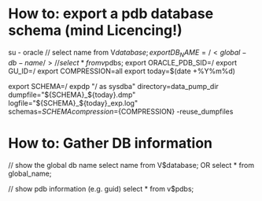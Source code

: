 # How to: export a pdb database schema (mind Licencing!)
su - oracle
// select name from V$database;
export DB_NAME=/<global-db-name/>  
// select * from v$pdbs;
export ORACLE_PDB_SID=/<pdb-name/>
export GU_ID=/<pdb-guid/>
export COMPRESSION=all
export today=$(date +%Y%m%d)

export SCHEMA=/<schema-name/>
expdp \"/ as sysdba\" directory=data_pump_dir \
dumpfile="${SCHEMA}_${today}.dmp" logfile="${SCHEMA}_${today}_exp.log" \
schemas=${SCHEMA} compression=${COMPRESSION} -reuse_dumpfiles

# How to: Gather DB information
// show the global db name
select name from V$database;
OR
select * from global_name;

// show pdb information (e.g. guid)
select * from v$pdbs;